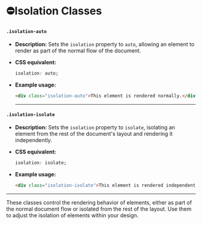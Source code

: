# ⛔Isolation Classes

#### **`.isolation-auto`**  
- **Description:** Sets the `isolation` property to `auto`, allowing an element to render as part of the normal flow of the document.  

- **CSS equivalent:**  
  ```css
  isolation: auto;
  ```  

- **Example usage:**  
  ```html
  <div class="isolation-auto">This element is rendered normally.</div>
  ```  

    ---

#### **`.isolation-isolate`**  
- **Description:** Sets the `isolation` property to `isolate`, isolating an element from the rest of the document's layout and rendering it independently.  

- **CSS equivalent:**  
  ```css
  isolation: isolate;
  ```  

- **Example usage:**  
  ```html
  <div class="isolation-isolate">This element is rendered independently.</div>
  ```  

---    

These classes control the rendering behavior of elements, either as part of the normal document flow or isolated from the rest of the layout. Use them to adjust the isolation of elements within your design.